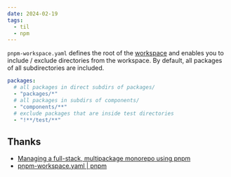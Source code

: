 ```yaml
---
date: 2024-02-19
tags:
  - til
  - npm
---
```


`pnpm-workspace.yaml` defines the root of the [workspace](https://pnpm.io/workspaces) and enables you to include / exclude directories from the workspace. By default, all packages of all subdirectories are included.

```yaml title="pnpm-workspace.yaml"
packages:
  # all packages in direct subdirs of packages/
  - "packages/*"
  # all packages in subdirs of components/
  - "components/**"
  # exclude packages that are inside test directories
  - "!**/test/**"
```

## Thanks

- [Managing a full-stack, multipackage monorepo using pnpm](https://blog.logrocket.com/managing-full-stack-monorepo-pnpm/)
- [pnpm-workspace.yaml | pnpm](https://pnpm.io/pnpm-workspace_yaml)
